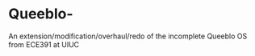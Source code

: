 # Queeblo-
An extension/modification/overhaul/redo of the incomplete Queeblo OS from ECE391 at UIUC
